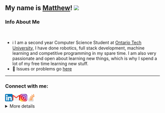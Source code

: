 ## My name is [Matthew](http://matthewl.xyz)! <img src="https://raw.githubusercontent.com/iampavangandhi/iampavangandhi/master/gifs/Hi.gif" width="30px">

### Info About Me

<br/>

- ℹ️ I am a second year Computer Science Student at [Ontario Tech University](https://ontariotechu.ca/), I have done robotics, full stack development, machine learning and competitive programming in my spare time. I am also very passionate and open about learning new things, which is why I spend a lot of my free time learning new stuff.
- 💬 Issues or problems go [here](https://github.com/KureYv/KureYv/issues)

----

### Connect with me:
[<img align="left" alt="LinkedIn" height = "24px" src = "https://raw.githubusercontent.com/KureYv/KureYv/master/linkedin.png">](https://www.linkedin.com/in/matthewleeotu/)
[<img align="left" alt="Gmail" height = "24px" src = "https://raw.githubusercontent.com/KureYv/KureYv/master/gmail.png">](mailto:chunkit.lee@ontariotechu.net/)
[<img align="left" alt="Instagram" height = "24px" src = "https://raw.githubusercontent.com/KureYv/KureYv/master/instagram.png">](https://www.instagram.com/wz.l.05/?hl=en)
[<img align="left" alt="StackOverflow" height = "24px" src = "https://raw.githubusercontent.com/KureYv/KureYv/master/stackoverflow.png">](https://stackoverflow.com/users/12462726/matthew-lee)
<br/>
<details><summary>More details</summary>
### a
----


### Github Stats

![Github Stats](https://github-readme-stats-git-masterrstaa-rickstaa.vercel.app/api?username=KureYv&count_private=true&theme=dark)
  <br/>
[![Top Langs](https://github-readme-stats-git-masterrstaa-rickstaa.vercel.app/api/top-langs/?username=KureYv&layout=compact&theme=dark)](https://github.com/anuraghazra/github-readme-stats)

----
### Languages and Tools: 
<code><img height="20" src="https://raw.githubusercontent.com/github/explore/80688e429a7d4ef2fca1e82350fe8e3517d3494d/topics/python/python.png"></code>
<code><img height="20" src="https://cdn.svgporn.com/logos/java.svg"></code>
<code><img height="20" src="https://cdn.svgporn.com/logos/pycharm.svg"></code>
<code><img height="20" src="https://raw.githubusercontent.com/github/explore/80688e429a7d4ef2fca1e82350fe8e3517d3494d/topics/terminal/terminal.png"></code>
<code><img height="20" src="https://raw.githubusercontent.com/github/explore/80688e429a7d4ef2fca1e82350fe8e3517d3494d/topics/git/git.png"></code>
<code><img height="20" src="https://cdn.svgporn.com/logos/jupyter.svg"></code>
<code><img height="20" src="https://cdn.svgporn.com/logos/intellij-idea.svg"></code>
<code><img height="20" src="https://cdn.svgporn.com/logos/visual-studio-code.svg"></code>
  
</details>


